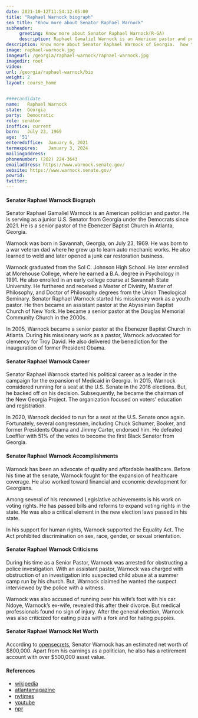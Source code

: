 ```yaml
---
date: 2021-10-12T11:54:12-05:00
title: "Raphael Warnock biograph"
seo_title: "Know more about Senator Raphael Warnock"
subheader:
     greeting: Know more about Senator Raphael Warnock(R-GA)
     description: Raphael Gamaliel Warnock is an American pastor and politician. He has been the senior pastor of Ebenezer Baptist Church in Atlanta since 2005. Warnock came to prominence in Georgia politics as a leader in the campaign to expand Medicaid under the Affordable Care Act. 
description: Know more about Senator Raphael Warnock of Georgia.  how to  Contact Senator Raphael Warnock includes email address, phone number, and mailing address. 
image: raphael-warnock.jpg
imageurl: /georgia/raphael-warnock/raphael-warnock.jpg
imagedir: root
video: 
url: /georgia/raphael-warnock/bio
weight: 2
layout: course_home


####candidate
name:	Raphael Warnock
state:	Georgia
party:	Democratic
role: senator
inoffice: current
born:	July 23, 1969
age: '51'
enteredoffice:	January 6, 2021
termexpires:	January 3, 2024
mailingaddress:	
phonenumber: (202) 224-3643
emailaddress: https://www.warnock.senate.gov/
website: https://www.warnock.senate.gov/
powrid: 
twitter: 
---
```


#### Senator Raphael Warnock Biograph
Senator Raphael Gamaliel Warnock is an American politician and pastor. He is serving as a junior U.S. Senator from Georgia under the Democrats since 2021. He is a senior pastor of the Ebenezer Baptist Church in Atlanta, Georgia.

Warnock was born in Savannah, Georgia, on July 23, 1969. He was born to a war veteran dad where he grew up to learn auto mechanic works. He also learned to weld and later opened a junk car restoration business. 

Warnock graduated from the Sol C. Johnson High School. He later enrolled at Morehouse College, where he earned a B.A. degree in Psychology in 1991. He also enrolled in an early college course at Savannah State University. He furthered and received a Master of Divinity, Master of Philosophy, and Doctor of Philosophy degrees from the Union Theological Seminary.
Senator Raphael Warnock started his missionary work as a youth pastor. He then became an assistant pastor at the Abyssinian Baptist Church of New York. He became a senior pastor at the Douglas Memorial Community Church in the 2000s. 

In 2005, Warnock became a senior pastor at the Ebenezer Baptist Church in Atlanta. During his missionary work as a pastor, Warnock advocated for clemency for Troy David. He also delivered the benediction for the inauguration of former President Obama.

#### Senator Raphael Warnock Career
Senator Raphael Warnock started his political career as a leader in the campaign for the expansion of Medicaid in Georgia. In 2015, Warnock considered running for a seat at the U.S. Senate in the 2016 elections. But, he backed off on his decision.
Subsequently, he became the chairman of the New Georgia Project. The organization focused on voters’ education and registration.

In 2020, Warnock decided to run for a seat at the U.S. Senate once again. Fortunately, several congressmen, including Chuck Schumer, Booker, and former Presidents Obama and Jimmy Carter, endorsed him. He defeated Loeffler with 51% of the votes to become the first Black Senator from Georgia. 

#### Senator Raphael Warnock Accomplishments
Warnock has been an advocate of quality and affordable healthcare. Before his time at the senate, Warnock fought for the expansion of healthcare coverage. He also worked toward financial and economic development for Georgians.

Among several of his renowned Legislative achievements is his work on voting rights. He has passed bills and reforms to expand voting rights in the state. He was also a critical element in the new election laws passed in his state. 

In his support for human rights, Warnock supported the Equality Act. The Act prohibited discrimination on sex, race, gender, or sexual orientation.

#### Senator Raphael Warnock Criticisms
During his time as a Senior Pastor, Warnock was arrested for obstructing a police investigation. With an assistant pastor, Warnock was charged with obstruction of an investigation into suspected child abuse at a summer camp run by his church. But, Warnock claimed he wanted the suspect interviewed by the police with a witness.

Warnock was also accused of running over his wife’s foot with his car. Ndoye, Warnock’s ex-wife, revealed this after their divorce. But medical professionals found no sign of injury.
After the general election, Warnock was also criticized for eating pizza with a fork and for hating puppies.

#### Senator Raphael Warnock Net Worth
According to [opensecrets]({{"https://www.opensecrets.org/members-of-congress/summary?cid=N00046489&cycle=2022"}}), Senator Warnock has an estimated net worth of $800,000. Apart from his earnings as a politician, he also has a retirement account with over $500,000 asset value.

#### References
* [wikipedia]({{"https://en.m.wikipedia.org/wiki/Raphael_Warnock"}})
* [atlantamagazine]({{"https://www.atlantamagazine.com/news-culture-articles/11-questions-for-georgia-u-s-senate-candidate-raphael-warnock/"}})
* [nytimes]({{"https://www.nytimes.com/2020/11/01/us/politics/raphael-warnock-ga.html"}})
* [youtube]({{"https://www.youtube.com/watch?v=X9HQqV6_Cg8"}})
* [npr]({{"https://www.npr.org/2021/01/06/953885835/welcome-to-the-new-georgia-warnock-on-his-win-in-georgia-runoff"}})

